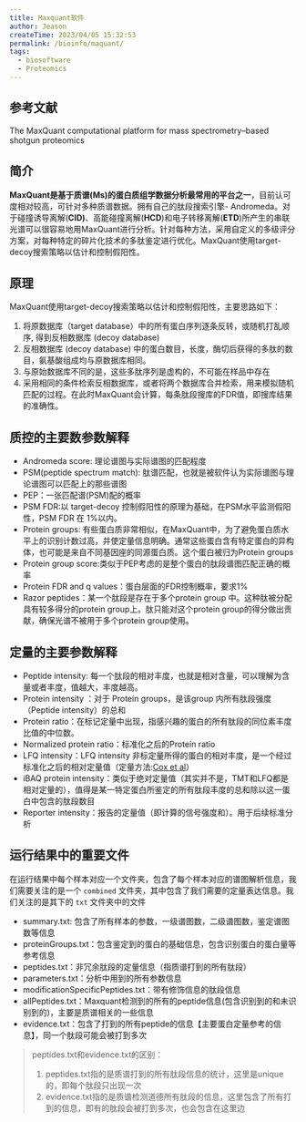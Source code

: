 ```yaml
---
title: Maxquant软件
author: Jeason
createTime: 2023/04/05 15:32:53
permalink: /bioinfo/maquant/
tags:
  - biosoftware
  - Proteomics
---
```

## 参考文献

The MaxQuant computational platform for mass spectrometry–based shotgun proteomics

## 简介

**MaxQuant是基于质谱(Ms)的蛋白质组学数据分析最常用的平台之一**，目前认可度相对较高，可针对多种质谱数据。拥有自己的肽段搜索引擎- Andromeda。对于碰撞诱导离解(**CID)**、高能碰撞离解(**HCD**)和电子转移离解(**ETD**)所产生的串联光谱可以很容易地用MaxQuant进行分析。针对每种方法，采用自定义的多级评分方案，对每种特定的碎片化技术的多肽鉴定进行优化。MaxQuant使用target-decoy搜索策略以估计和控制假阳性。

## 原理

MaxQuant使用target-decoy搜索策略以估计和控制假阳性，主要思路如下：

1. 将原数据库（target database）中的所有蛋白序列逐条反转，或随机打乱顺序, 得到反相数据库 (decoy database)
2. 反相数据库 (decoy database) 中的蛋白数目，长度，酶切后获得的多肽的数目，氨基酸组成均与原数据库相同。
3. 与原始数据库不同的是，这些多肽序列是虚构的，不可能在样品中存在
4. 采用相同的条件检索反相数据库，或者将两个数据库合并检索，用来模拟随机匹配的过程。在此时MaxQuant会计算，每条肽段搜库的FDR值，即搜库结果的准确性。

## 质控的主要数参数解释

+ Andromeda score: 理论谱图与实际谱图的匹配程度
+ PSM(peptide spectrum match): 肽谱匹配，也就是被软件认为实际谱图与理论谱图可以匹配上的那些谱图
+ PEP：一张匹配谱(PSM)配的概率
+ PSM FDR:以 target-decoy 控制假阳性的原理为基础，在PSM水平监测假阳性，PSM FDR 在 1%以内。
+ Protein groups: 有些蛋白质非常相似，在MaxQuant中，为了避免蛋白质水平上的识别计数过高，并使定量信息明确。通常这些蛋白含有特定蛋白的异构体，也可能是来自不同基因座的同源蛋白质。这个蛋白被归为Protein groups
+ Protein group score:类似于PEP考虑的是整个蛋白的肽段谱图匹配正确的概率
+ Protein FDR and q values：蛋白层面的FDR控制概率，要求1%
+ Razor peptides：某一个肽段是存在于多个protein group 中。这种肽被分配具有较多得分的protein group上。肽只能对这个protein group的得分做出贡献，确保光谱不被用于多个protein group使用。

## 定量的主要参数解释

+ Peptide intensity: 每一个肽段的相对丰度，也就是相对含量，可以理解为含量或者丰度，值越大，丰度越高。
+ Protein intensity ：对于 Protein groups，是该group 内所有肽段强度（Peptide intensity）的总和
+ Protein ratio：在标记定量中出现，指感兴趣的蛋白的所有肽段的同位素丰度比值的中位数。
+ Normalized protein ratio：标准化之后的Protein ratio
+ LFQ intensity：LFQ intensity 非标定量所得的蛋白的相对丰度，是一个经过标准化之后的相对定量值（定量方法:[Cox et al](https://pubmed.ncbi.nlm.nih.gov/24942700/)）
+ iBAQ protein intensity：类似于绝对定量值（其实并不是，TMT和LFQ都是相对定量的），值得是某一特定蛋白所鉴定的所有肽段丰度的总和除以这一蛋白中包含的肽段数目
+ Reporter intensity：报告的定量值（即计算的信号强度和）。用于后续标准分析

## 运行结果中的重要文件

在运行结果中每个样本对应一个文件夹，包含了每个样本对应的谱图解析信息，我们需要关注的是一个 `combined` 文件夹，其中包含了我们需要的定量表达信息。我们关注的是其下的 `txt` 文件夹中的文件

+ summary.txt: 包含了所有样本的参数，一级谱图数，二级谱图数，鉴定谱图数等信息
+ proteinGroups.txt：包含鉴定到的蛋白的基础信息，包含识别蛋白的蛋白量等参考信息
+ peptides.txt：非冗余肽段的定量信息（指质谱打到的所有肽段）
+ parameters.txt：分析中用到的所有参数信息
+ modificationSpecificPeptides.txt：带有修饰信息的肽段信息
+ allPeptides.txt：Maxquant检测到的所有的peptide信息(包含识别到的和未识别到的)，主要是质谱相关的一些信息
+ evidence.txt：包含了打到的所有peptide的信息【主要蛋白定量参考的信息】，同一个肽段可能会被打到多次

> peptides.txt和evidence.txt的区别：
>
> 1. peptides.txt指的是质谱打到的所有肽段信息的统计，这里是unique的，即每个肽段只出现一次
> 2. evidence.txt指的是质谱检测道德所有肽段的信息，这里包含了所有打到的信息，即有的肽段会被打到多次，也会包含在这里边
>
